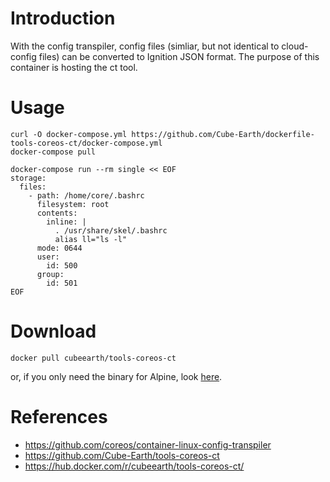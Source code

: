 # Introduction
With the config transpiler, config files (simliar, but not identical to cloud-config files) can be converted to Ignition JSON format.
The purpose of this container is hosting the ct tool.

# Usage
```
curl -O docker-compose.yml https://github.com/Cube-Earth/dockerfile-tools-coreos-ct/docker-compose.yml
docker-compose pull

docker-compose run --rm single << EOF
storage:
  files:
    - path: /home/core/.bashrc
      filesystem: root
      contents:
        inline: |
          . /usr/share/skel/.bashrc
          alias ll="ls -l"
      mode: 0644
      user:
        id: 500
      group:
        id: 501
EOF
```

# Download
```
docker pull cubeearth/tools-coreos-ct
```
or, if you only need the binary for Alpine, look [here](https://github.com/Cube-Earth/tools-coreos-ct/releases).



# References
- https://github.com/coreos/container-linux-config-transpiler
- https://github.com/Cube-Earth/tools-coreos-ct
- https://hub.docker.com/r/cubeearth/tools-coreos-ct/
